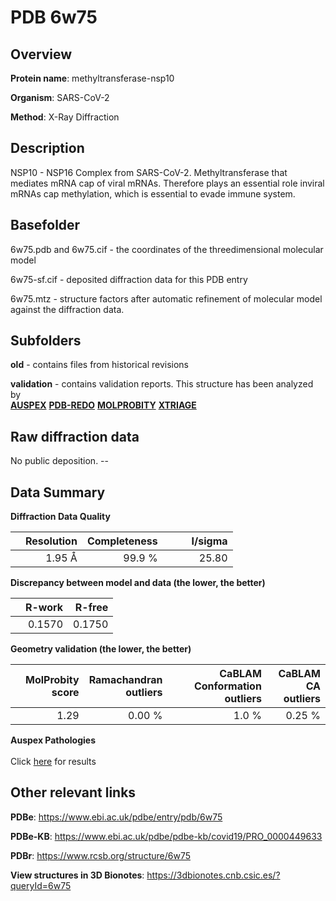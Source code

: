 # PDB 6w75

## Overview

**Protein name**: methyltransferase-nsp10

**Organism**: SARS-CoV-2

**Method**: X-Ray Diffraction

## Description

NSP10 - NSP16 Complex from SARS-CoV-2. Methyltransferase that mediates mRNA cap of viral mRNAs. Therefore plays an essential role inviral mRNAs cap methylation, which is essential to evade immune system.

## Basefolder

6w75.pdb and 6w75.cif - the coordinates of the threedimensional molecular model

6w75-sf.cif - deposited diffraction data for this PDB entry

6w75.mtz - structure factors after automatic refinement of molecular model against the diffraction data.

## Subfolders



**old** - contains files from historical revisions

**validation** - contains validation reports. This structure has been analyzed by <br>[**AUSPEX**](https://github.com/thorn-lab/coronavirus_structural_task_force/tree/master/pdb/methyltransferase-nsp10/SARS-CoV-2/6w75/validation/auspex) [**PDB-REDO**](https://github.com/thorn-lab/coronavirus_structural_task_force/tree/master/pdb/methyltransferase-nsp10/SARS-CoV-2/6w75/validation/pdb-redo) [**MOLPROBITY**](https://github.com/thorn-lab/coronavirus_structural_task_force/tree/master/pdb/methyltransferase-nsp10/SARS-CoV-2/6w75/validation/molprobity) [**XTRIAGE**](https://github.com/thorn-lab/coronavirus_structural_task_force/blob/master/pdb/methyltransferase-nsp10/SARS-CoV-2/6w75/validation/Xtriage_output.log)   



## Raw diffraction data

No public deposition. --<br> 

## Data Summary
**Diffraction Data Quality**

|   | Resolution | Completeness| I/sigma |
|---|-------------:|----------------:|--------------:|
|   |1.95 Å|99.9  %|<img width=50/>25.80|

**Discrepancy between model and data (the lower, the better)**

|   | **R-work**| **R-free**   
|---|-------------:|----------------:|           
||  0.1570|  0.1750|

**Geometry validation (the lower, the better)**

|   |**MolProbity<br>score**| **Ramachandran<br>outliers** | **CaBLAM<br>Conformation outliers** | **CaBLAM<br>CA outliers** |
|---|-------------:|----------------:|----------------:|----------------:|
||  1.29|  0.00 %|1.0 %|0.25 %|

**Auspex Pathologies**<br> <br>Click [here](https://github.com/thorn-lab/coronavirus_structural_task_force/blob/master/pdb/methyltransferase-nsp10/SARS-CoV-2/6w75/validation/auspex/6w75_auspex_comments.txt)  for results

 



## Other relevant links 
**PDBe**:  https://www.ebi.ac.uk/pdbe/entry/pdb/6w75

**PDBe-KB**: https://www.ebi.ac.uk/pdbe/pdbe-kb/covid19/PRO_0000449633 
 
**PDBr**: https://www.rcsb.org/structure/6w75 

**View structures in 3D Bionotes**: https://3dbionotes.cnb.csic.es/?queryId=6w75

